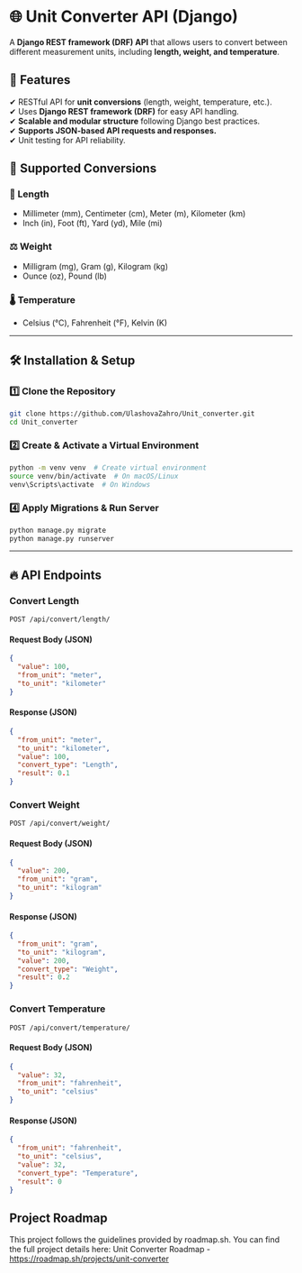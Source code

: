 # 🌐 Unit Converter API (Django)

A **Django REST framework (DRF) API** that allows users to convert between different measurement units, including **length, weight, and temperature**.

## 🚀 Features
✔ RESTful API for **unit conversions** (length, weight, temperature, etc.).  
✔ Uses **Django REST framework (DRF)** for easy API handling.  
✔ **Scalable and modular structure** following Django best practices.  
✔ **Supports JSON-based API requests and responses.**  
✔ Unit testing for API reliability.  

## 📌 Supported Conversions
### 📏 Length
- Millimeter (mm), Centimeter (cm), Meter (m), Kilometer (km)  
- Inch (in), Foot (ft), Yard (yd), Mile (mi)  

### ⚖ Weight
- Milligram (mg), Gram (g), Kilogram (kg)  
- Ounce (oz), Pound (lb)  

### 🌡 Temperature
- Celsius (°C), Fahrenheit (°F), Kelvin (K)  

---

## 🛠 Installation & Setup
### 1️⃣ Clone the Repository
```sh
git clone https://github.com/UlashovaZahro/Unit_converter.git
cd Unit_converter
```

### 2️⃣ Create & Activate a Virtual Environment
```sh
python -m venv venv  # Create virtual environment
source venv/bin/activate  # On macOS/Linux
venv\Scripts\activate  # On Windows
```

### 4️⃣ Apply Migrations & Run Server
```sh
python manage.py migrate
python manage.py runserver
```

---

## 🔥 API Endpoints
### Convert Length
```http
POST /api/convert/length/
```
#### Request Body (JSON)
```json
{
  "value": 100,
  "from_unit": "meter",
  "to_unit": "kilometer"
}
```
#### Response (JSON)
```json
{
  "from_unit": "meter",
  "to_unit": "kilometer",
  "value": 100,
  "convert_type": "Length",
  "result": 0.1
}
```

### Convert Weight
```http
POST /api/convert/weight/
```
#### Request Body (JSON)
```json
{
  "value": 200,
  "from_unit": "gram",
  "to_unit": "kilogram"
}
```
#### Response (JSON)
```json
{
  "from_unit": "gram",
  "to_unit": "kilogram",
  "value": 200,
  "convert_type": "Weight",
  "result": 0.2
}
```

### Convert Temperature
```http
POST /api/convert/temperature/
```
#### Request Body (JSON)
```json
{
  "value": 32,
  "from_unit": "fahrenheit",
  "to_unit": "celsius"
}
```
#### Response (JSON)
```json
{
  "from_unit": "fahrenheit",
  "to_unit": "celsius",
  "value": 32,
  "convert_type": "Temperature",
  "result": 0
}
```

## Project Roadmap

This project follows the guidelines provided by roadmap.sh. You can find the full project details here:
Unit Converter Roadmap - https://roadmap.sh/projects/unit-converter


